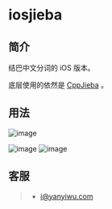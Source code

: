 # iosjieba 

## 简介

结巴中文分词的 iOS 版本。

底层使用的依然是 [CppJieba] 。

## 用法

![image](https://github.com/aszxqw/cppjieba/raw/master/screenshots/welcome.png)

![image](https://github.com/aszxqw/cppjieba/raw/master/screenshots/demo1.jng)
![image](https://github.com/aszxqw/cppjieba/raw/master/screenshots/demo2.jng)

## 客服

> - i@yanyiwu.com


[CppJieba]:http://github.com/aszxqw/cppjieba
